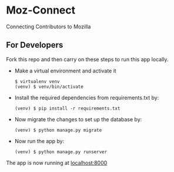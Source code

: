 # Moz-Connect
Connecting Contributors to Mozilla

## For Developers
Fork this repo and then carry on these steps to run this app locally.

- Make a virtual environment and activate it

  ```
  $ virtualenv venv
  (venv) $ venv/bin/activate
  ```
- Install the required dependencies from requirements.txt by:

  ```
  (venv) $ pip install -r requirements.txt
  ```

- Now migrate the changes to set up the database by:

  ```
  (venv) $ python manage.py migrate
  ```

- Now run the app by:

  ```
  (venv) $ python manage.py runserver
  ```
The app is now running at [localhost:8000](http://localhost:8000)

